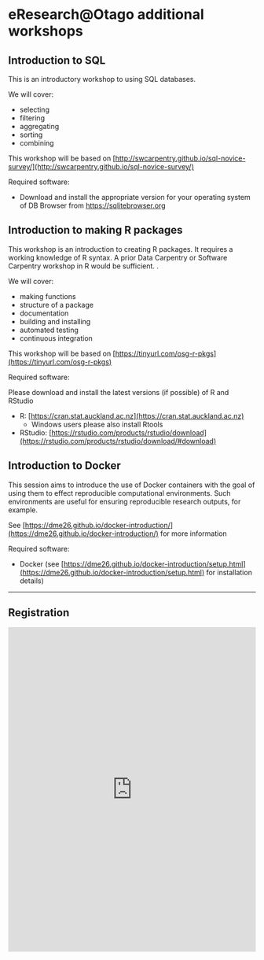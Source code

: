 # eResearch@Otago additional workshops


## Introduction to SQL

This is an introductory workshop to using SQL databases. 

We will cover:
- selecting
- filtering
- aggregating
- sorting
- combining

This workshop will be based on [http://swcarpentry.github.io/sql-novice-survey/](http://swcarpentry.github.io/sql-novice-survey/)

Required software:
- Download and install the appropriate version for your operating system of DB Browser from https://sqlitebrowser.org


## Introduction to making R packages

This workshop is an introduction to creating R packages. It requires a working knowledge of R syntax. A prior Data Carpentry or Software Carpentry workshop in R would be sufficient. .

We will cover:
- making functions
- structure of a package
- documentation
- building and installing
- automated testing
- continuous integration

This workshop will be based on [https://tinyurl.com/osg-r-pkgs](https://tinyurl.com/osg-r-pkgs)

Required software:

Please download and install the latest versions (if possible) of R and RStudio
- R: [https://cran.stat.auckland.ac.nz](https://cran.stat.auckland.ac.nz)
  * Windows users please also install Rtools 
- RStudio: [https://rstudio.com/products/rstudio/download](https://rstudio.com/products/rstudio/download/#download)

## Introduction to Docker

This session aims to introduce the use of Docker containers with the goal of using them to effect reproducible computational environments. Such environments are useful for ensuring reproducible research outputs, for example.

See [https://dme26.github.io/docker-introduction/](https://dme26.github.io/docker-introduction/) for more information

Required software:
- Docker (see [https://dme26.github.io/docker-introduction/setup.html](https://dme26.github.io/docker-introduction/setup.html) for installation details)


<hr>

## Registration

<iframe src="https://www.eventbrite.com/tickets-external?eid=77752326301&ref=etckt" frameborder="0" width="100%" height="660px" scrolling="auto"> </iframe> 
